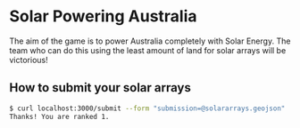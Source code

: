# Solar Powering Australia

The aim of the game is to power Australia completely with Solar Energy.
The team who can do this using the least amount of land for solar arrays will be victorious!


## How to submit your solar arrays

```bash
$ curl localhost:3000/submit --form "submission=@solararrays.geojson"
Thanks! You are ranked 1.
```
